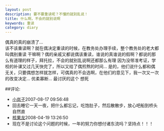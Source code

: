 ```yaml
---
layout: post
description: 要不要重读呢？不懂的就别乱说！
title: 什么啊，不会的就别说啊 
keywords: 重读
category: diary
---
```

偶真的真的崩溃了…  
该不该重读啊？就在偶决定重读的时候，在教务处办理手续，整个教务处的老大都叫偶别重读 干嘛啊？偶的亲戚又都说偶该重读，谁说的真谁说的假啊？都说的那么有道理的样子，拜托拉，不会的就别乱说啊还都那么有理 因为没带准考证，学校的补课又过几天快完了，所以又给了偶煎熬的时间…
是的，他们说什么都和偶无关，只要偶想怎样就怎样，可偶真的不会选啊，在他们的意见下，我一次又一次的改变决定…
优柔寡断…
最讨厌的这个
想死 


##评论:
- [小岚子](http://user.qzone.qq.com/347123766)<time>2007-08-17 09:56:48</time>
- 回去睡它一天一夜，把什么都忘记，吃饱肚子，然后散散步，放心吧船到桥头自然直 
- [核果龙](http://user.qzone.qq.com/370904740)<time>2008-04-19 13:26:50</time>
- 现在不是讨论这个问题的时候，一年的努力你想付诸东流吗？坚持点！！！ 
